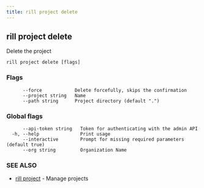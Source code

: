 ```yaml
---
title: rill project delete
---
```

## rill project delete

Delete the project

```
rill project delete [flags]
```

### Flags

```
      --force            Delete forcefully, skips the confirmation
      --project string   Name
      --path string      Project directory (default ".")
```

### Global flags

```
      --api-token string   Token for authenticating with the admin API
  -h, --help               Print usage
      --interactive        Prompt for missing required parameters (default true)
      --org string         Organization Name
```

### SEE ALSO

* [rill project](project.md)	 - Manage projects

